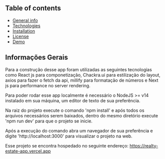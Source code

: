 
## Table of contents
* [General info](#general-info)
* [Technologies](#technologies)
* [Installation](#Installation)
* [License](#License)
* [Demo](#Demo)

## Informações Gerais
Para a construção desse app foram utilizadas as seguintes tecnologias como React js para componetização, Chackra.ui para estilização do layout, axios para fazer o fetch da api, millify para formatação de números e Next js para performance no server rendering.

Para poder rodar esse app localmente é necessário o NodeJS >= v14 instalado em sua máquina, um editor de texto de sua preferência.

Na raiz do projeto execute o comando 'npm install' e após todos os arquivos necessários serem baixados, dentro do mesmo diretório execute 'npm run dev' para que o projeto se inicie.

Após a execução do comando abra um navegador de sua preferência e digite 'http://localhost:3000' para visualizar o projeto na web.

Esse projeto se encontra hospedado no seguinte endereço: https://realty-estate-app.vercel.app

 
